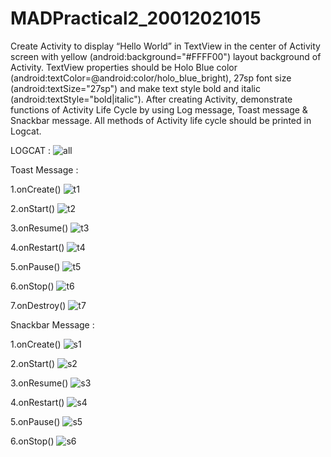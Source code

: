 # MADPractical2_20012021015

Create Activity to display “Hello World” in TextView in the center of Activity screen with yellow (android:background="#FFFF00") layout background of Activity. TextView properties should be Holo Blue color (android:textColor=@android:color/holo_blue_bright), 27sp font size (android:textSize="27sp") and make text style bold and italic (android:textStyle="bold|italic"). After creating Activity, demonstrate functions of Activity Life Cycle by using Log message, Toast message & Snackbar message. All methods of Activity life cycle should be printed in Logcat.

LOGCAT :
![all](https://user-images.githubusercontent.com/110661984/187069903-b2af2f58-9369-43e7-a404-ac5751332524.png)

Toast Message :

1.onCreate()
![t1](https://user-images.githubusercontent.com/110661984/187070250-4e0f81a8-7bb3-4fdd-b162-403b027459c9.png)

2.onStart()
![t2](https://user-images.githubusercontent.com/110661984/187070293-98b19136-992e-4756-9910-f08f8c81dcfc.png)

3.onResume()
![t3](https://user-images.githubusercontent.com/110661984/187070281-47c60d27-c2e0-41ec-bdfc-d43481b35042.png)

4.onRestart()
![t4](https://user-images.githubusercontent.com/110661984/187070344-15cef0f6-1ac9-4e85-a589-77eb25b39051.png)

5.onPause()
![t5](https://user-images.githubusercontent.com/110661984/187070365-105446e3-016b-417a-bb1e-13066a6a7b5e.png)

6.onStop()
![t6](https://user-images.githubusercontent.com/110661984/187070378-c1158aad-936a-4c82-841a-3f58ac53ea99.png)

7.onDestroy()
![t7](https://user-images.githubusercontent.com/110661984/187070384-0ef5016b-9ca5-4f29-bafa-8974b98e6395.png)


Snackbar Message :

1.onCreate()
![s1](https://user-images.githubusercontent.com/110661984/187070510-4e558d7f-dc1e-4613-949d-44c65b5aa328.png)

2.onStart()
![s2](https://user-images.githubusercontent.com/110661984/187070518-855b1292-0cd1-4fe3-90c4-593d2c63bf3e.png)

3.onResume()
![s3](https://user-images.githubusercontent.com/110661984/187070530-2619a64f-31da-4865-86ac-503d51339f64.png)

4.onRestart()
![s4](https://user-images.githubusercontent.com/110661984/187070565-44a34824-d792-4708-9c84-3813a229ebfd.png)

5.onPause()
![s5](https://user-images.githubusercontent.com/110661984/187070589-9503267f-e7fb-404d-a9f7-a1916857087d.png)

6.onStop()
![s6](https://user-images.githubusercontent.com/110661984/187070603-bd9bd5de-3e1c-49d8-89ee-f609459eb1d2.png)
